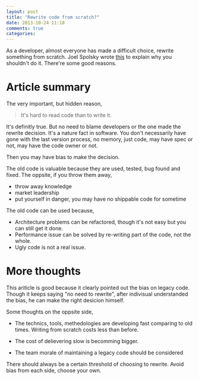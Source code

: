 ```yaml
---
layout: post
title: "Rewrite code from scratch?"
date: 2013-10-24 11:18
comments: true
categories: 
---
```


As a developer, almost everyone has made a difficult choice, rewrite something from scratch. Joel Spolsky wrote [this](http://www.joelonsoftware.com/articles/fog0000000069.html) to explain why you shouldn't do it. There're some good reasons.

# Article summary

The very important, but hidden reason,

> It's hard to read code than to write it.

It's definitly true. But no need to blame developers or the one made the rewrite decision. It's a nature fact in software. You don't necessarily have gone with the last version process, no memory, just code, may have spec or not, may have the code owner or not.

Then you may have bias to make the decision.

<!-- more -->

The old code is valuable because they are used, tested, bug found and fixed. The oppsite, if you throw them away,

- throw away knowledge
- market leadership
- put yourself in danger, you may have no shippable code for sometime

The old code can be used because,

- Architecture problems can be refactored, though it's not easy but you can still get it done.
- Performance issue can be solved by re-writing part of the code, not the whole.
- Ugly code is not a real issue.

# More thoughts

This ariticle is good because it clearly pointed out the bias on legacy code. Though it keeps saying "no need to rewrite", after indivisual understanded the bias, he can make the right desicion himself.

Some thoughts on the oppsite side,

- The technics, tools, methedologies are developing fast comparing to old times. Writing from scratch costs less than before.

- The cost of delievering slow is becomming bigger.

- The team morale of maintaining a legacy code should be considered

There should always be a certain threshold of choosing to rewrite. Avoid bias from each side, choose your own.

